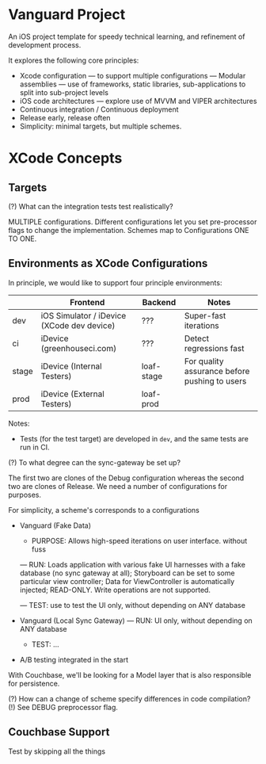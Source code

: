 Vanguard Project
===================

An iOS project template for speedy technical learning, and refinement of development process.

It explores the following core principles:

 - Xcode configuration — to support multiple configurations
 — Modular assemblies — use of frameworks, static libraries, sub-applications to split into sub-project levels
 - iOS code architectures — explore use of MVVM and VIPER architectures
 - Continuous integration / Continuous deployment
 - Release early, release often
 - Simplicity: minimal targets, but multiple schemes.

XCode Concepts
================

Targets
-------

(?) What can the integration tests test realistically?

MULTIPLE configurations. Different configurations let you set pre-processor flags to change the implementation.
Schemes map to Configurations ONE TO ONE.


Environments as XCode Configurations
------------------------------------

In principle, we would like to support four principle environments:

|            | Frontend                                    | Backend    | Notes                                         |
|------------|---------------------------------------------|------------|-----------------------------------------------|
| dev        | iOS Simulator /  iDevice (XCode dev device) | ???        | Super-fast iterations                         |
| ci         | iDevice (greenhouseci.com)                  | ???        | Detect regressions fast                       |
| stage      | iDevice (Internal Testers)                  | loaf-stage | For quality assurance before pushing to users |
| prod       | iDevice (External Testers)                  | loaf-prod  |                                               |

Notes:

 - Tests (for the test target) are developed in `dev`, and the same tests are run in CI.

(?) To what degree can the sync-gateway be set up?

The first two are clones of the Debug configuration whereas the second two are clones of Release.
We need a number of configurations for purposes.

For simplicity, a scheme's corresponds to a configurations

 - Vanguard (Fake Data)
    - PURPOSE: Allows high-speed iterations on user interface.  without fuss

    — RUN:  Loads application with various fake UI harnesses with a fake database (no sync gateway at all);
            Storyboard can be set to some particular view controller;
            Data for ViewController is automatically injected;
            READ-ONLY. Write operations are not supported.

    — TEST: use to test the UI only, without depending on ANY database

 - Vanguard (Local Sync Gateway)
    — RUN:  UI only, without depending on ANY database
    - TEST: ...

 - A/B testing integrated in the start

With Couchbase, we'll be looking for a Model layer that is also responsible for persistence.

(?) How can a change of scheme specify differences in code compilation?
(!) See DEBUG preprocessor flag.

Couchbase Support
-----------------

Test by skipping all the things
